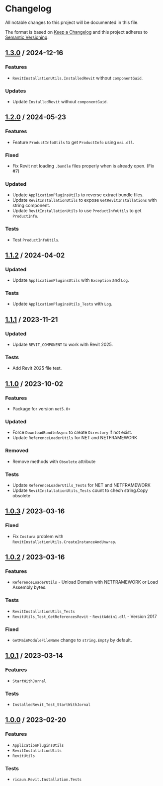 # Changelog
All notable changes to this project will be documented in this file.

The format is based on [Keep a Changelog](http://keepachangelog.com/en/1.0.0/)
and this project adheres to [Semantic Versioning](http://semver.org/spec/v2.0.0.html).

## [1.3.0] / 2024-12-16
### Features
- `RevitInstallationUtils.InstalledRevit` without `componentGuid`.
### Updates
- Update `InstalledRevit` without `componentGuid`.

## [1.2.0] / 2024-05-23
### Features
- Feature `ProductInfoUtils` to get `ProductInfo` using `msi.dll`.
### Fixed
- Fix Revit not loading `.bundle` files properly when is already open. (Fix #7)
### Updated
- Update `ApplicationPluginsUtils` to reverse extract bundle files.
- Update `RevitInstallationUtils` to expose `GetRevitInstallations` with string component.
- Update `RevitInstallationUtils` to use `ProductInfoUtils` to get `ProductInfo`.
### Tests
- Test `ProductInfoUtils`.

## [1.1.2] / 2024-04-02
### Updated
- Update `ApplicationPluginsUtils` with `Exception` and `Log`.
### Tests
- Update `ApplicationPluginsUtils_Tests` with `Log`.

## [1.1.1] / 2023-11-21
### Updated
- Update `REVIT_COMPONENT` to work with Revit 2025.
### Tests
- Add Revit 2025 file test.

## [1.1.0] / 2023-10-02
### Features
- Package for version `net5.0+`
### Updated
- Force `DownloadBundleAsync` to create `Directory` if not exist.
- Update `ReferenceLoaderUtils` for NET and NETFRAMEWORK
### Removed
- Remove methods with `Obsolete` attribute
### Tests
- Update `ReferenceLoaderUtils_Tests` for NET and NETFRAMEWORK
- Update `RevitInstallationUtils_Tests` count to chech string.Copy obsolete

## [1.0.3] / 2023-03-16
### Fixed
- Fix `Costura` problem with `RevitInstallationUtils.CreateInstanceAndUnwrap`.

## [1.0.2] / 2023-03-16
### Features
- `ReferenceLoaderUtils` - Unload Domain with NETFRAMEWORK or Load Assembly bytes.
### Tests
- `RevitInstallationUtils_Tests`
- `RevitUtils_Test_GetReferencesRevit` - `RevitAddin1.dll` - Version 2017
### Fixed
- `GetMainModuleFileName` change to `string.Empty` by default.

## [1.0.1] / 2023-03-14
### Features
- `StartWithJornal`
### Tests
- `InstalledRevit_Test_StartWithJornal`

## [1.0.0] / 2023-02-20
### Features
- `ApplicationPluginsUtils`
- `RevitInstallationUtils`
- `RevitUtils`
### Tests
- `ricaun.Revit.Installation.Tests`

[vNext]: ../../compare/1.0.0...HEAD
[1.3.0]: ../../compare/1.2.0...1.3.0
[1.2.0]: ../../compare/1.1.2...1.2.0
[1.1.2]: ../../compare/1.1.1...1.1.2
[1.1.1]: ../../compare/1.1.0...1.1.1
[1.1.0]: ../../compare/1.0.3...1.1.0
[1.0.3]: ../../compare/1.0.2...1.0.3
[1.0.2]: ../../compare/1.0.1...1.0.2
[1.0.1]: ../../compare/1.0.0...1.0.1
[1.0.0]: ../../compare/1.0.0